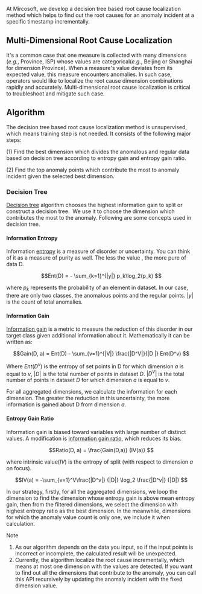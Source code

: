 At Mircosoft, we develop a decision tree based root cause localization method which helps to find out the root causes for an anomaly incident at a specific timestamp incrementally. 

## Multi-Dimensional Root Cause Localization
It's a common case that one measure is collected with many dimensions (*e.g.*, Province, ISP) whose values are categorical(*e.g.*, Beijing or Shanghai for dimension Province). When a measure's value deviates from its expected value, this measure encounters anomalies. In such case, operators would like to localize the root cause dimension combinations rapidly and accurately. Multi-dimensional root cause localization is critical to troubleshoot and mitigate such case.

## Algorithm

The decision tree based root cause localization method is unsupervised, which means training step is not needed. It consists of the following major steps:

(1) Find the best dimension which divides the anomalous and regular data based on decision tree according to entropy gain and entropy gain ratio.

(2) Find the top anomaly points which contribute the most to anomaly incident given the selected best dimension.

### Decision Tree

[Decision tree](https://en.wikipedia.org/wiki/Decision_tree) algorithm chooses the highest information gain to split or construct a decision tree.  We use it to choose the dimension which contributes the most to the anomaly. Following are some concepts used in decision tree.

#### Information Entropy

Information [entropy](https://en.wikipedia.org/wiki/Entropy_(information_theory)) is a measure of disorder or uncertainty. You can think of it as a measure of purity as well. The less the value , the more pure of data D.

$$Ent(D) = - \sum_{k=1}^{|y|}  p_k\log_2(p_k) $$

where $p_k$ represents the probability of an element in dataset. In our case, there are only two classes, the anomalous points and the regular points.  $|y|$ is the count of total anomalies.

#### Information Gain
[Information gain](https://en.wikipedia.org/wiki/Information_gain_in_decision_trees) is a metric to measure the reduction of this disorder in our target class given additional information about it. Mathematically it can be written as:

$$Gain(D, a) = Ent(D) - \sum_{v=1}^{|V|} \frac{|D^V|}{|D |} Ent(D^v) $$

Where $Ent(D^v)$ is the entropy of set points in D for which dimension $a$ is equal to $v$, $|D|$ is the total number of points in dataset $D$.  $|D^V|$ is the total number of points in dataset $D$ for which dimension $a$ is equal to $v$.

For all aggregated dimensions, we calculate the information for each dimension. The greater the reduction in this uncertainty, the more information is gained about D from dimension $a$.

#### Entropy Gain Ratio

Information gain is biased toward variables with large number of distinct values. A modification is [information gain ratio](https://en.wikipedia.org/wiki/Information_gain_ratio), which reduces its bias.

$$Ratio(D, a) = \frac{Gain(D,a)} {IV(a)} $$

where intrinsic value($IV$) is the entropy of split (with respect to dimension $a$ on focus).

$$IV(a) = -\sum_{v=1}^V\frac{|D^v|} {|D|} \log_2 \frac{|D^v|} {|D|}  $$

In our strategy, firstly, for all the aggregated dimensions, we loop the dimension to find the dimension whose entropy gain is above mean entropy gain, then from the filtered dimensions,  we select the dimension with highest entropy ratio as the best dimension. In the meanwhile, dimensions for which the anomaly value count is only one, we include it when calculation.

> [!Note]
> 1. As our algorithm depends on the data you input, so if the input points is incorrect or incomplete, the calculated result will be unexpected. 
> 2. Currently, the algorithm localize the root cause incrementally, which means at most one dimension with the values are detected. If you want to find out all the dimensions that contribute to the anomaly, you can call this API recursively by updating the anomaly incident with the fixed dimension value.
